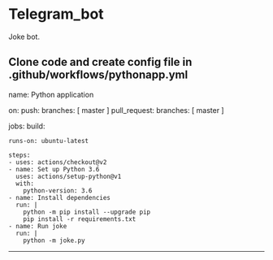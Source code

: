 # Telegram_bot
Joke bot.

Clone code and create config file in .github/workflows/pythonapp.yml
-----------------------------------------------------
name: Python application

on:
  push:
    branches: [ master ]
  pull_request:
    branches: [ master ]

jobs:
  build:

    runs-on: ubuntu-latest

    steps:
    - uses: actions/checkout@v2
    - name: Set up Python 3.6
      uses: actions/setup-python@v1
      with:
        python-version: 3.6
    - name: Install dependencies
      run: |
        python -m pip install --upgrade pip
        pip install -r requirements.txt
    - name: Run joke
      run: |
        python -m joke.py
--------------------------------------------
